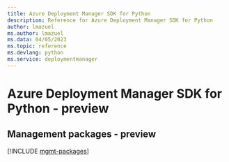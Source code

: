 ```yaml
---
title: Azure Deployment Manager SDK for Python
description: Reference for Azure Deployment Manager SDK for Python
author: lmazuel
ms.author: lmazuel
ms.data: 04/05/2023
ms.topic: reference
ms.devlang: python
ms.service: deploymentmanager
---
```

# Azure Deployment Manager SDK for Python - preview

## Management packages - preview
[!INCLUDE [mgmt-packages](deployment-manager-mgmt-index.md)]